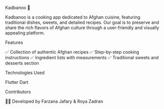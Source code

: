 Kadbanoo 🍲

Kadbanoo is a cooking app dedicated to Afghan cuisine, featuring traditional dishes, sweets, and detailed recipes. Our goal is to preserve and share the rich flavors of Afghan culture through a user-friendly and visually appealing platform.



Features


✅ Collection of authentic Afghan recipes
✅ Step-by-step cooking instructions
✅ Ingredient lists with measurements
✅ Traditional sweets and desserts section


Technologies Used


   Flutter
   Dart 


Contributors


👩‍💻 Developed by Farzana Jafary & Roya Zadran 
